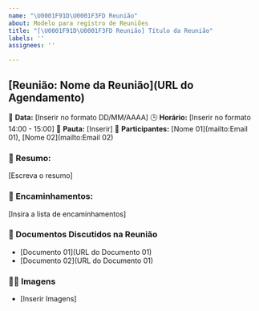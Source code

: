 ```yaml
---
name: "\U0001F91D\U0001F3FD Reunião"
about: Modelo para registro de Reuniões
title: "[\U0001F91D\U0001F3FD Reunião] Título da Reunião"
labels: ''
assignees: ''

---
```


## [Reunião: Nome da Reunião](URL do Agendamento)

📅 **Data:** [Inserir no formato DD/MM/AAAA]
🕒 **Horário:** [Inserir no formato 14:00 - 15:00]
📝 **Pauta:** [Inserir]
👥 **Participantes:** [Nome 01](mailto:Email 01), [Nome 02](mailto:Email 02)

### 📝 Resumo:

[Escreva o resumo]

### 🚀 Encaminhamentos:

[Insira a lista de encaminhamentos]

### 📎 Documentos Discutidos na Reunião

- [Documento 01](URL do Documento 01)
- [Documento 02](URL do Documento 01)

### 🤳🏽 Imagens

- [Inserir Imagens]

